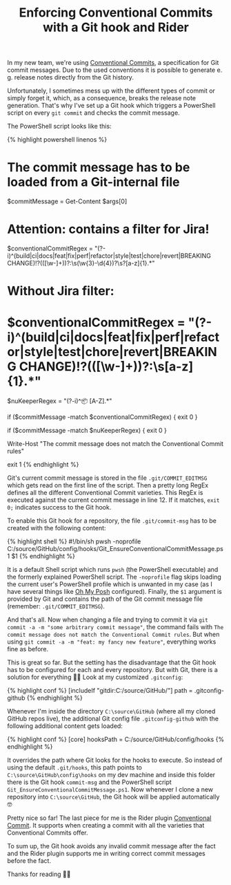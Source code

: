 ﻿---
layout: post
title: Enforcing Conventional Commits with a Git hook and Rider
published: true
comment_issue_id: 15
---

In my new team, we're using [Conventional Commits](https://www.conventionalcommits.org), a specification for Git commit messages. Due to the used conventions it is possible to generate e. g. release notes directly from the Git history.

[//]: # (I've adapted this approach for one of my private projects. [Here]&#40;https://github.com/mu88/Project28/commits/main&#41; you can see the Git commit history and [here]&#40;https://github.com/mu88/Project28/releases/tag/1.0&#41; the automatically generated release notes.)

Unfortunately, I sometimes mess up with the different types of commit or simply forget it, which, as a consequence, breaks the release note generation. That's why I've set up a Git hook which triggers a PowerShell script on every `git commit` and checks the commit message.

The PowerShell script looks like this:

{% highlight powershell linenos %}
# The commit message has to be loaded from a Git-internal file
$commitMessage = Get-Content $args[0]

# Attention: contains a filter for Jira!
$conventionalCommitRegex = "(?-i)^(build|ci|docs|feat|fix|perf|refactor|style|test|chore|revert|BREAKING CHANGE)!?(\([\w\-]+\))?:\s(\w{3}-\d{4})?\s?[a-z]{1}.*"

# Without Jira filter:
# $conventionalCommitRegex = "(?-i)^(build|ci|docs|feat|fix|perf|refactor|style|test|chore|revert|BREAKING CHANGE)!?(\([\w\-]+\))?:\s[a-z]{1}.*"

$nuKeeperRegex = "(?-i)^:package: [A-Z].*"

if ($commitMessage -match $conventionalCommitRegex) {
    exit 0
}

if ($commitMessage -match $nuKeeperRegex) {
    exit 0
}

Write-Host "The commit message does not match the Conventional Commit rules"

exit 1
{% endhighlight %}

Git's current commit message is stored in the file `.git/COMMIT_EDITMSG` which gets read on the first line of the script. Then a pretty long RegEx defines all the different Conventional Commit varieties. This RegEx is executed against the current commit message in line 12. If it matches, `exit 0;` indicates success to the Git hook.

To enable this Git hook for a repository, the file `.git/commit-msg` has to be created with the following content:

{% highlight shell %}
#!/bin/sh
pwsh -noprofile C:/source/GitHub/config/hooks/Git_EnsureConventionalCommitMessage.ps1 $1
{% endhighlight %}

It is a default Shell script which runs `pwsh` (the PowerShell executable) and the formerly explained PowerShell script. The `-noprofile` flag skips loading the current user's PowerShell profile which is unwanted in my case (as I have several things like [Oh My Posh](https://ohmyposh.dev/) configured). Finally, the `$1` argument is provided by Git and contains the path of the Git commit message file (remember: `.git/COMMIT_EDITMSG`).

And that's all. Now when changing a file and trying to commit it via `git commit -a -m "some arbitrary commit message"`, the command fails with `The commit message does not match the Conventional Commit rules`.
But when using `git commit -a -m "feat: my fancy new feature"`, everything works fine as before.

This is great so far. But the setting has the disadvantage that the Git hook has to be configured for each and every repository. But with Git, there is a solution for everything 👍🏻 Look at my customized `.gitconfig`:

{% highlight conf %}
[includeIf "gitdir:C:/source/GitHub/"]
    path = .gitconfig-github
{% endhighlight %}

Whenever I'm inside the directory `C:\source\GitHub` (where all my cloned GitHub repos live), the additional Git config file `.gitconfig-github` with the following additional content gets loaded:

{% highlight conf %}
[core]
    hooksPath  = C:/source/GitHub/config/hooks
{% endhighlight %}

It overrides the path where Git looks for the hooks to execute. So instead of using the default `.git/hooks`, this path points to `C:\source\GitHub\config\hooks` on my dev machine and inside this folder there is the Git hook `commit-msg` and the PowerShell script `Git_EnsureConventionalCommitMessage.ps1`.
Now whenever I clone a new repository into `C:\source\GitHub`, the Git hook will be applied automatically 🤓

Pretty nice so far! The last piece for me is the Rider plugin [Conventional Commit](https://plugins.jetbrains.com/plugin/13389-conventional-commit). It supports when creating a commit with all the varieties that Conventional Commits offer.

To sum up, the Git hook avoids any invalid commit message after the fact and the Rider plugin supports me in writing correct commit messages before the fact.

Thanks for reading 👋🏻
